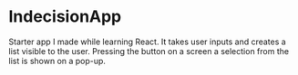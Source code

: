 # IndecisionApp
Starter app I made while learning React. It takes user inputs and creates a list visible to the user. Pressing the button on a screen a selection from the list is shown on a pop-up.
